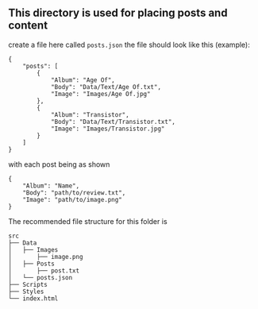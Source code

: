 This directory is used for placing posts and content
-

create a file here called `posts.json` the file should look like this (example):
```
{
    "posts": [
        {
            "Album": "Age Of",
            "Body": "Data/Text/Age Of.txt",
            "Image": "Images/Age Of.jpg"
        },
        {
            "Album": "Transistor",
            "Body": "Data/Text/Transistor.txt",
            "Image": "Images/Transistor.jpg"
        }
    ]
}
```
with each post being as shown
```
{
    "Album": "Name",
    "Body": "path/to/review.txt",
    "Image": "path/to/image.png"
}
```
The recommended file structure for this folder is
```
src
├── Data
│   ├── Images
│       ├── image.png
│   ├── Posts
│       ├── post.txt
│   └── posts.json
├── Scripts
├── Styles
└── index.html
```
